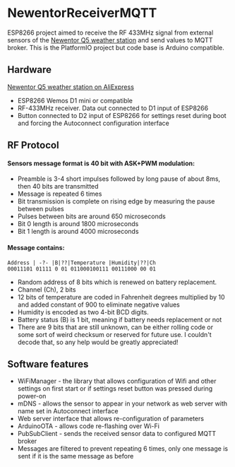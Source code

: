 # NewentorReceiverMQTT
ESP8266 project aimed to receive the RF 433MHz signal from external sensors of the [Newentor Q5 weather station](https://www.amazon.com/Newentor-Wireless-Multiple-Thermometer-Backlight/dp/B085R9KBN1/) and send values to MQTT broker.
This is the PlatformIO project but code base is Arduino compatible.
## Hardware
[Newentor Q5 weather station on AliExpress](https://www.aliexpress.com/item/1005002533165074.html)
- ESP8266 Wemos D1 mini or compatible
- RF-433MHz receiver. Data out connected to D1 input of ESP8266
- Button connected to D2 input of ESP8266 for settings reset during boot and forcing the Autoconnect configuration interface
## RF Protocol
#### Sensors message format is 40 bit with ASK+PWM modulation:
- Preamble is 3-4 short impulses followed by long pause of about 8ms, then 40 bits are transmitted
- Message is repeated 6 times
- Bit transmission is complete on rising edge by measuring the pause between pulses
- Pulses between bits are around 650 microseconds
- Bit 0 length is around 1800 microseconds
- Bit 1 length is around 4000 microseconds
#### Message contains:
    Address | -?- |B|??|Temperature |Humidity|??|Ch
    00011101 01111 0 01 011000100111 00111000 00 01
- Random address of 8 bits which is renewed on battery replacement.
- Channel (Ch), 2 bits
- 12 bits of temperature are coded in Fahrenheit degrees multiplied by 10 and added constant of 900 to eliminate negative values
- Humidity is encoded as two 4-bit BCD digits.
- Battery status (B) is 1 bit, meaning if battery needs replacement or not
- There are 9 bits that are still unknown, can be either rolling code or some sort of weird checksum or reserved for future use. I couldn't decode that, so any help would be greatly appreciated!
## Software features
- WiFiManager - the library that allows configuration of Wifi and other settings on first start or if settings reset button was pressed during power-on
- mDNS - allows the sensor to appear in your network as web server with name set in Autoconnect interface
- Web server interface that allows re-configuration of parameters
- ArduinoOTA - allows code re-flashing over Wi-Fi
- PubSubClient - sends the received sensor data to configured MQTT broker
- Messages are filtered to prevent repeating 6 times, only one message is sent if it is the same message as before